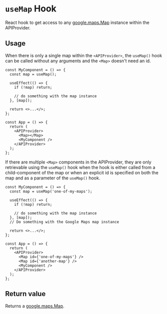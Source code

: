 # `useMap` Hook

React hook to get access to any [google.maps.Map][gmp-map-ref]
instance within the APIProvider.

[gmp-map-ref]: https://developers.google.com/maps/documentation/javascript/reference/map#Map

## Usage

When there is only a single map within the `<APIProvider>`, the `useMap()` hook
can be called without any arguments and the `<Map>` doesn't need an id.

```tsx
const MyComponent = () => {
  const map = useMap();

  useEffect(() => {
    if (!map) return;

    // do something with the map instance
  }, [map]);

  return <>...</>;
};

const App = () => {
  return (
    <APIProvider>
      <Map></Map>
      <MyComponent />
    </APIProvider>
  );
};
```

If there are multiple `<Map>` components in the APIProvider, they are only retrievable
using the `useMap()` hook when the hook is either called from a child-component of
the map or when an explicit id is specified on both the map and as a parameter of
the `useMap()` hook.

```tsx
const MyComponent = () => {
  const map = useMap('one-of-my-maps');

  useEffect(() => {
    if (!map) return;

    // do something with the map instance
  }, [map]);
  // Do something with the Google Maps map instance

  return <>...</>;
};

const App = () => {
  return (
    <APIProvider>
      <Map id={'one-of-my-maps'} />
      <Map id={'another-map'} />
      <MyComponent />
    </APIProvider>
  );
};
```

## Return value

Returns a [google.maps.Map](https://developers.google.com/maps/documentation/javascript/reference/map#Map).
